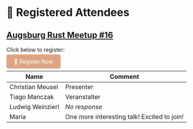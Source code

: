 # 🦀 Registered Attendees

## [Augsburg Rust Meetup #16](./Meetup_16.md)
Click below to register:

<a href="https://github.com/rust-augsburg/meetup/issues/new?template=rsvp.yml"
   style="background:#dea584;color:white;padding:10px 20px;border-radius:5px;text-decoration:none;">
   🦀 Register Now
</a>

| Name  | Comment |
|-------|---------|
| Christian Meusel | Presenter |
| Tiago Manczak |  Veranstalter  |
| Ludwig Weinzierl |  _No response_  |
| Maria |  One more interesting talk! Excited to join!  |
